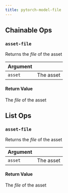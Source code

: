 ```yaml
---
title: pytorch-model-file
---
```

## Chainable Ops
<h3 id="asset-file"><code>asset-file</code></h3>

Returns the _file_ of the asset

| Argument |  |
| :--- | :--- |
| `asset` | The asset |

#### Return Value
The _file_ of the asset


## List Ops
<h3 id="asset-file"><code>asset-file</code></h3>

Returns the _file_ of the asset

| Argument |  |
| :--- | :--- |
| `asset` | The asset |

#### Return Value
The _file_ of the asset

